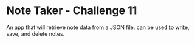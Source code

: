 # Note Taker - Challenge 11
An app that will retrieve note data from a JSON file. can be used to write, save, and delete notes. 
